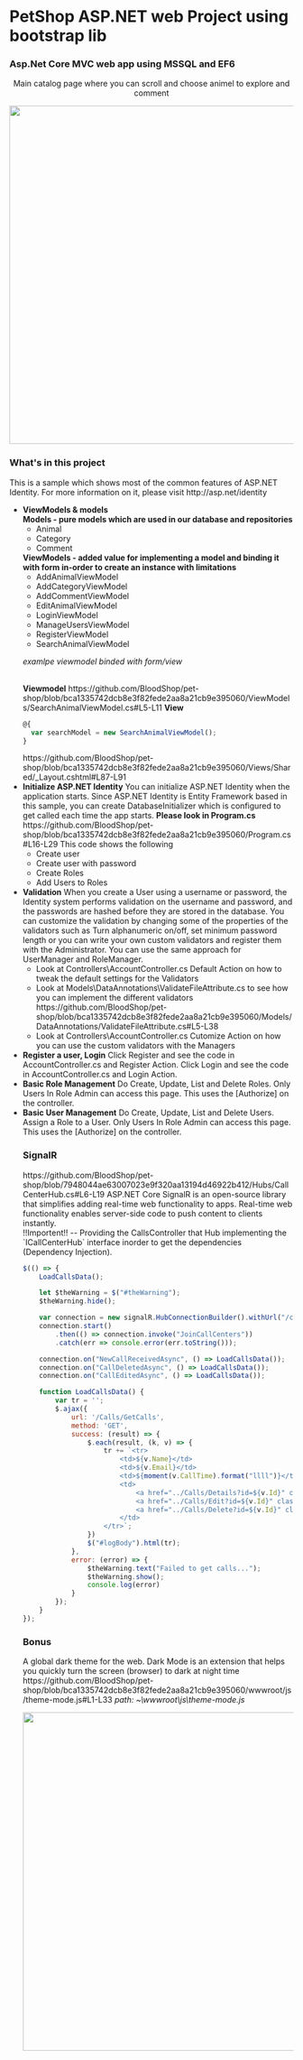 # PetShop ASP.NET web Project using bootstrap lib

<h3>Asp.Net Core MVC web app using MSSQL and EF6</h3>
<p align="center" >Main catalog page where you can scroll and choose animel to explore and comment</p>
<p align="center">
  <img width="600"  src="https://user-images.githubusercontent.com/23366804/203003954-ec9ed699-a255-4281-ac26-0a370799e4a9.png">
</p>

<h3>What's in this project</h3>
This is a sample which shows most of the common features of ASP.NET Identity. For more information on it, please visit http://asp.net/identity 
<ul>
<li>
<b>ViewModels & models</b><br/>
      <b>Models - pure models which are used in our database and repositories</b>
        <ul>
            <li>Animal</li>
            <li>Category</li>
            <li>Comment</li>
        </ul>
      <b>ViewModels - added value for implementing a model and binding it with form in-order to create an instance with limitations</b>
         <ul>
            <li>AddAnimalViewModel</li>
            <li>AddCategoryViewModel</li>
            <li>AddCommentViewModel</li>
            <li>EditAnimalViewModel</li>
            <li>LoginViewModel</li>
            <li>ManageUsersViewModel</li>
            <li>RegisterViewModel</li>
            <li>SearchAnimalViewModel</li>
        </ul>
        <p>
     <i>examlpe viewmodel binded with form/view</i>
        <p>
     <br/>
     <b>Viewmodel</b>
     https://github.com/BloodShop/pet-shop/blob/bca1335742dcb8e3f82fede2aa8a21cb9e395060/ViewModels/SearchAnimalViewModel.cs#L5-L11
     <b>View</b><br/>
<p>
     
```javascript
@{
  var searchModel = new SearchAnimalViewModel();
}
```

</p>
     https://github.com/BloodShop/pet-shop/blob/bca1335742dcb8e3f82fede2aa8a21cb9e395060/Views/Shared/_Layout.cshtml#L87-L91
</li>
<li>
    <b>Initialize ASP.NET Identity</b>
        You can initialize ASP.NET Identity when the application starts. Since ASP.NET Identity is Entity Framework based in this sample,
        you can create DatabaseInitializer which is configured to get called each time the app starts.
        <strong>Please look in Program.cs</strong>
        https://github.com/BloodShop/pet-shop/blob/bca1335742dcb8e3f82fede2aa8a21cb9e395060/Program.cs#L16-L29
        This code shows the following
        <ul>
            <li>Create user</li>
            <li>Create user with password</li>
            <li>Create Roles</li>
            <li>Add Users to Roles</li>
        </ul>
</li>
<li>
       <b>Validation</b>
             When you create a User using a username or password, the Identity system performs validation on the username and password, and the passwords are hashed before they are
                stored in the database. You can customize the validation by changing some of the properties of the validators such as Turn alphanumeric on/off, set minimum password length
                or you can write your own custom validators and register them with the Administrator. You can use the same approach for UserManager and RoleManager.
                <ul>
                    <li>Look at Controllers\AccountController.cs Default Action on how to tweak the default settings for the Validators</li>
                    <li>Look at Models\DataAnnotations\ValidateFileAttribute.cs to see how you can implement the different validators</li>
                    https://github.com/BloodShop/pet-shop/blob/bca1335742dcb8e3f82fede2aa8a21cb9e395060/Models/DataAnnotations/ValidateFileAttribute.cs#L5-L38
                    <li>Look at Controllers\AccountController.cs Cutomize Action on how you can use the custom validators with the Managers</li>
                </ul>

</li>
<li>
    <b>Register a user, Login</b>
    Click Register and see the code in AccountController.cs and Register Action.
        Click Login and see the code in AccountController.cs and Login Action.
</li>
<li>
    <b>Basic Role Management</b>
    Do Create, Update, List and Delete Roles.
        Only Users In Role Admin can access this page. This uses the [Authorize] on the controller.
</li>
<li>
    <b>Basic User Management</b>
        Do Create, Update, List and Delete Users.
        Assign a Role to a User.
        Only Users In Role Admin can access this page. This uses the [Authorize] on the controller.
</li>

  <h3>SignalR</h3>
  https://github.com/BloodShop/pet-shop/blob/7948044ae63007023e9f320aa13194d46922b412/Hubs/CallCenterHub.cs#L6-L19
  ASP.NET Core SignalR is an open-source library that simplifies adding real-time web functionality to apps. Real-time web functionality enables server-side code to push content to clients instantly. </br>
  !!Importent!! -- Providing the CallsController that Hub implementing the `ICallCenterHub` interface inorder to get the dependencies (Dependency Injection).
  
```javascript
$(() => {
    LoadCallsData();

    let $theWarning = $("#theWarning");
    $theWarning.hide();

    var connection = new signalR.HubConnectionBuilder().withUrl("/callcenter").build();
    connection.start()
        .then(() => connection.invoke("JoinCallCenters"))
        .catch(err => console.error(err.toString()));

    connection.on("NewCallReceivedAsync", () => LoadCallsData());
    connection.on("CallDeletedAsync", () => LoadCallsData());
    connection.on("CallEditedAsync", () => LoadCallsData());

    function LoadCallsData() {
        var tr = '';
        $.ajax({
            url: '/Calls/GetCalls',
            method: 'GET',
            success: (result) => {
                $.each(result, (k, v) => {
                    tr += `<tr>
                        <td>${v.Name}</td>
                        <td>${v.Email}</td>
                        <td>${moment(v.CallTime).format("llll")}</td>
                        <td>
                            <a href="../Calls/Details?id=${v.Id}" class="btn btn-sm btn-success deatils-button" data-id="${v.Id}">Details</a>
                            <a href="../Calls/Edit?id=${v.Id}" class="btn btn-sm btn-danger edit-button" data-id="${v.Id}">Edit</a>
                            <a href="../Calls/Delete?id=${v.Id}" class="btn btn-sm btn-warning delete-button" data-id="${v.Id}">Delete</a>
                        </td>
                    </tr>`;
                })
                $("#logBody").html(tr);
            },
            error: (error) => {
                $theWarning.text("Failed to get calls...");
                $theWarning.show();
                console.log(error)
            }
        });
    }
});
```

  <h3>Bonus</h3>
  A global dark theme for the web. Dark Mode is an extension that helps you quickly turn the screen (browser) to dark at night time
  https://github.com/BloodShop/pet-shop/blob/bca1335742dcb8e3f82fede2aa8a21cb9e395060/wwwroot/js/theme-mode.js#L1-L33
  <i>path: ~\wwwroot\js\theme-mode.js</i>
<p align="center">
  <img width="600" src="https://user-images.githubusercontent.com/23366804/203011907-7f169f4e-4819-46f9-b773-d45802b58e51.png">
</p>
